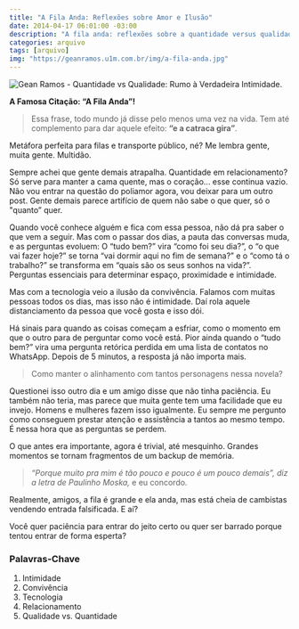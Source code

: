 ```yaml
---
title: "A Fila Anda: Reflexões sobre Amor e Ilusão"
date: 2014-04-17 06:01:00 -03:00
description: "A fila anda: reflexões sobre a quantidade versus qualidade no amor."
categories: arquivo
tags: [arquivo]
img: "https://geanramos.u1m.com.br/img/a-fila-anda.jpg"
---
```


![Gean Ramos - Quantidade vs Qualidade: Rumo à Verdadeira Intimidade.](https://geanramos.u1m.com.br/img/a-fila-anda.jpg)

**A Famosa Citação: “A Fila Anda”!**

> Essa frase, todo mundo já disse pelo menos uma vez na vida. Tem até
> complemento para dar aquele efeito: **“e a catraca gira”**.

Metáfora perfeita para filas e transporte público, né? Me lembra gente, muita gente. Multidão.

Sempre achei que gente demais atrapalha. Quantidade em relacionamento? Só serve para manter a cama quente, mas o coração... esse continua vazio. Não vou entrar na questão do poliamor agora, vou deixar para um outro post. Gente demais parece artifício de quem não sabe o que quer, só o "quanto” quer.

Quando você conhece alguém e fica com essa pessoa, não dá pra saber o que vem a seguir. Mas com o passar dos dias, a pauta das conversas muda, e as perguntas evoluem: O “tudo bem?” vira “como foi seu dia?”, o “o que vai fazer hoje?” se torna “vai dormir aqui no fim de semana?” e o “como tá o trabalho?” se transforma em “quais são os seus sonhos na vida?”. Perguntas essenciais para determinar espaço, proximidade e intimidade.

Mas com a tecnologia veio a ilusão da convivência. Falamos com muitas pessoas todos os dias, mas isso não é intimidade. Daí rola aquele distanciamento da pessoa que você gosta e isso dói. 

Há sinais para quando as coisas começam a esfriar, como o momento em que o outro para de perguntar como você está. Pior ainda quando o “tudo bem?” vira uma pergunta retórica perdida em uma lista de contatos no WhatsApp. Depois de 5 minutos, a resposta já não importa mais.

> Como manter o alinhamento com tantos personagens nessa novela? 

Questionei isso outro dia e um amigo disse que não tinha paciência. Eu também não teria, mas parece que muita gente tem uma facilidade que eu invejo. Homens e mulheres fazem isso igualmente. Eu sempre me pergunto como conseguem prestar atenção e assistência a tantos ao mesmo tempo. É nessa hora que as perguntas se perdem.

O que antes era importante, agora é trivial, até mesquinho. Grandes momentos se tornam fragmentos de um backup de memória.

>_“Porque muito pra mim é tão pouco e pouco é um pouco demais”, diz a letra de Paulinho Moska,_ e eu concordo. 

Realmente, amigos, a fila é grande e ela anda, mas está cheia de cambistas vendendo entrada falsificada. E aí? 

Você quer paciência para entrar do jeito certo ou quer ser barrado porque tentou entrar de forma esperta?

### Palavras-Chave
1. Intimidade
2. Convivência
3. Tecnologia
4. Relacionamento
5. Qualidade vs. Quantidade